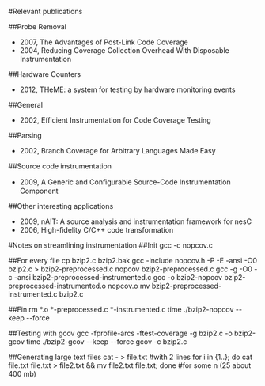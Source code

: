 #Relevant publications

##Probe Removal
* 	2007, The Advantages of Post-Link Code Coverage
*	2004, Reducing Coverage Collection Overhead With Disposable Instrumentation

##Hardware Counters
* 	2012, THeME: a system for testing by hardware monitoring events

##General
* 	2002, Efficient Instrumentation for Code Coverage Testing 

##Parsing
* 	2002, Branch Coverage for Arbitrary Languages Made Easy

##Source code instrumentation
* 	2009, A Generic and Conﬁgurable Source-Code Instrumentation Component

##Other interesting applications
* 	2009, nAIT: A source analysis and instrumentation framework for nesC
* 	2006, High-fidelity C/C++ code transformation

#Notes on streamlining instrumentation
##Init
	gcc -c nopcov.c

##For every file
	cp bzip2.c bzip2.bak
	gcc -include nopcov.h -P -E -ansi -O0 bzip2.c > bzip2-preprocessed.c
	nopcov bzip2-preprocessed.c
	gcc -g -O0 -c -ansi bzip2-preprocessed-instrumented.c
	gcc -o bzip2-nopcov bzip2-preprocessed-instrumented.o nopcov.o
	mv bzip2-preprocessed-instrumented.c bzip2.c

##Fin
	rm \*.o \*-preprocessed.c \*-instrumented.c
	time ./bzip2-nopcov --keep --force 

##Testing with gcov
	gcc -fprofile-arcs -ftest-coverage -g bzip2.c -o bzip2-gcov
	time ./bzip2-gcov --keep --force 
	gcov -c bzip2.c

##Generating large text files
	cat - > file.txt #with 2 lines
	for i in {1..<n>}; do cat file.txt file.txt > file2.txt && mv file2.txt file.txt; done #for some n (25 about 400 mb)
